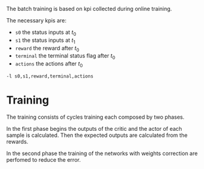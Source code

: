 The batch training is based on kpi collected during online training.

The necessary kpis are:
- `s0` the status inputs at $t_0$
- `s1` the status inputs at $t_1$
- `reward` the reward after $t_0$
- `terminal` the terminal status flag after $t_0$
- `actions` the actions after $t_0$

```
-l s0,s1,reward,terminal,actions
```

# Training

The training consists of cycles training each composed by two phases.

In the first phase begins the outputs of the critic and the
actor of each sample is calculated.
Then the expected outputs are calculated from the rewards.

In the second phase the training of the networks with weights
correction are perfomed to reduce the error.
